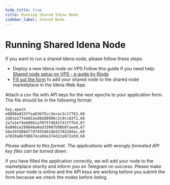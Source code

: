 ```yaml
---
hide_title: true
title: Running Shared Idena Node
sidebar_label: Shared Node
---
```


# Running Shared Idena Node

If you want to run a shared Idena node, please follow these steps:
 - Deploy a new Idena node on VPS
 Follow this guide if you need help: [Shared node setup on VPS - a guide by Rioda](https://idena.site/faq.php#shared-node-setup-on-vps)
 - [Fill out the form](https://docs.google.com/forms/d/e/1FAIpQLSe1CiBmlynqNp2rnUlSWPFLTQ5I4BlIQWoCJ8ZTjAF7coGH7w/viewform?entry.900154518=https://t.me/&entry.1478741470=https://&entry.19432100=1) to add your shared node to the shared node marketplace in the Idena Web App.

Attach a csv file with API keys for the next epochs to your application form. The file should be in the following format:
```
key,epoch
e0898a015ffea03675cc3ecec3c17763,66
2d81e277eb852ed8dd8906c2c9cc83f2,66
2a7a1ef4eb8861af075fd841f41fffb4,67
8a806ce298846a8ed3396fb98b8faee8,67
56e26fd884f7d7455463db5570220dac,68
a7820a66f88674ce0da374d22a072a59,68
```
*Please adhere to this format. The applications with wrongly formated API key files can be turned down.* 

If you have filled the application correctly, we will add your node to the marketplace shortly and inform you on Telegram on success.
Please make sure your node is online and the API keys are working before you submit the form because we check the nodes before listing.

